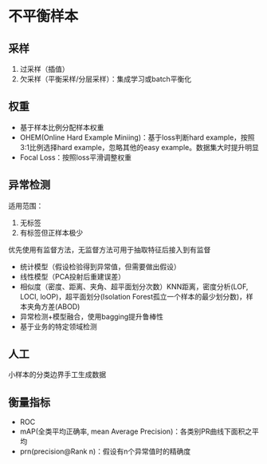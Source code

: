 # 不平衡样本

## 采样

1. 过采样（插值）
2. 欠采样（平衡采样/分层采样）：集成学习或batch平衡化

## 权重

- 基于样本比例分配样本权重
- OHEM(Online Hard Example Miniing)：基于loss判断hard example，按照3:1比例选择hard example，忽略其他的easy example。数据集大时提升明显
- Focal Loss：按照loss平滑调整权重

## 异常检测

适用范围：

1. 无标签
2. 有标签但正样本极少

优先使用有监督方法，无监督方法可用于抽取特征后接入到有监督

- 统计模型（假设检验得到异常值，但需要做出假设）
- 线性模型（PCA投射后重建误差）
- 相似度（密度、距离、夹角、超平面划分次数）KNN距离，密度分析(LOF, LOCI, loOP)，超平面划分(Isolation Forest孤立一个样本的最少划分数)，样本夹角方差(ABOD)
- 异常检测+模型融合，使用bagging提升鲁棒性
- 基于业务的特定领域检测

## 人工

小样本的分类边界手工生成数据

## 衡量指标

- ROC
- mAP(全类平均正确率, mean Average Precision)：各类别PR曲线下面积之平均
- prn(precision@Rank n)：假设有n个异常值时的精确度